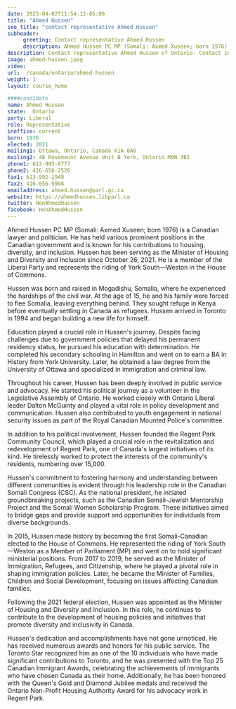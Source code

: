 ```yaml
---
date: 2023-04-02T11:54:12-05:00
title: "Ahmed Hussen"
seo_title: "contact representative Ahmed Hussen"
subheader:
     greeting: Contact representative Ahmed Hussen
     description: Ahmed Hussen PC MP (Somali: Axmed Xuseen; born 1976) is a Canadian lawyer and politician.
description: Contact representative Ahmed Hussen of Ontario. Contact information for Ahmed Hussen includes email address, phone number, and mailing address.
image: ahmed-hussen.jpeg
video:
url:  /canada/ontario/ahmed-hussen
weight: 1
layout: course_home

####candidate
name: Ahmed Hussen
state:	Ontario
party: Liberal
role: Representative
inoffice: current
born: 1976
elected: 2021
mailing1: Ottawa, Ontario, Canada K1A 0A6
mailing2: 48 Rosemount Avenue Unit B York, Ontario M9N 3B3
phone1: 613-995-0777
phone2: 416-656-2526
fax1: 613-992-2949
fax2: 416-656-9908
emailaddress: ahmed.hussen@parl.gc.ca
website: https://ahmedhussen.libparl.ca
twitter: HonAhmedHussen
facebook: HonAhmedHussen
---
```


Ahmed Hussen PC MP (Somali: Axmed Xuseen; born 1976) is a Canadian lawyer and politician. He has held various prominent positions in the Canadian government and is known for his contributions to housing, diversity, and inclusion. Hussen has been serving as the Minister of Housing and Diversity and Inclusion since October 26, 2021. He is a member of the Liberal Party and represents the riding of York South—Weston in the House of Commons.

Hussen was born and raised in Mogadishu, Somalia, where he experienced the hardships of the civil war. At the age of 15, he and his family were forced to flee Somalia, leaving everything behind. They sought refuge in Kenya before eventually settling in Canada as refugees. Hussen arrived in Toronto in 1994 and began building a new life for himself.

Education played a crucial role in Hussen's journey. Despite facing challenges due to government policies that delayed his permanent residency status, he pursued his education with determination. He completed his secondary schooling in Hamilton and went on to earn a BA in History from York University. Later, he obtained a law degree from the University of Ottawa and specialized in immigration and criminal law.

Throughout his career, Hussen has been deeply involved in public service and advocacy. He started his political journey as a volunteer in the Legislative Assembly of Ontario. He worked closely with Ontario Liberal leader Dalton McGuinty and played a vital role in policy development and communication. Hussen also contributed to youth engagement in national security issues as part of the Royal Canadian Mounted Police's committee.

In addition to his political involvement, Hussen founded the Regent Park Community Council, which played a crucial role in the revitalization and redevelopment of Regent Park, one of Canada's largest initiatives of its kind. He tirelessly worked to protect the interests of the community's residents, numbering over 15,000.

Hussen's commitment to fostering harmony and understanding between different communities is evident through his leadership role in the Canadian Somali Congress (CSC). As the national president, he initiated groundbreaking projects, such as the Canadian Somali-Jewish Mentorship Project and the Somali Women Scholarship Program. These initiatives aimed to bridge gaps and provide support and opportunities for individuals from diverse backgrounds.

In 2015, Hussen made history by becoming the first Somali-Canadian elected to the House of Commons. He represented the riding of York South—Weston as a Member of Parliament (MP) and went on to hold significant ministerial positions. From 2017 to 2019, he served as the Minister of Immigration, Refugees, and Citizenship, where he played a pivotal role in shaping immigration policies. Later, he became the Minister of Families, Children and Social Development, focusing on issues affecting Canadian families.

Following the 2021 federal election, Hussen was appointed as the Minister of Housing and Diversity and Inclusion. In this role, he continues to contribute to the development of housing policies and initiatives that promote diversity and inclusivity in Canada.

Hussen's dedication and accomplishments have not gone unnoticed. He has received numerous awards and honors for his public service. The Toronto Star recognized him as one of the 10 individuals who have made significant contributions to Toronto, and he was presented with the Top 25 Canadian Immigrant Awards, celebrating the achievements of immigrants who have chosen Canada as their home. Additionally, he has been honored with the Queen's Gold and Diamond Jubilee medals and received the Ontario Non-Profit Housing Authority Award for his advocacy work in Regent Park.
